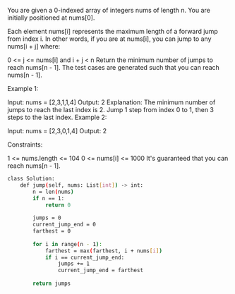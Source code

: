 You are given a 0-indexed array of integers nums of length n. You are initially positioned at nums[0].

Each element nums[i] represents the maximum length of a forward jump from index i. In other words, if you are at nums[i], you can jump to any nums[i + j] where:

0 <= j <= nums[i] and
i + j < n
Return the minimum number of jumps to reach nums[n - 1]. The test cases are generated such that you can reach nums[n - 1].

 

Example 1:

Input: nums = [2,3,1,1,4]
Output: 2
Explanation: The minimum number of jumps to reach the last index is 2. Jump 1 step from index 0 to 1, then 3 steps to the last index.
Example 2:

Input: nums = [2,3,0,1,4]
Output: 2
 

Constraints:

1 <= nums.length <= 104
0 <= nums[i] <= 1000
It's guaranteed that you can reach nums[n - 1].

```bash
class Solution:
    def jump(self, nums: List[int]) -> int:
        n = len(nums)
        if n == 1:
            return 0
        
        jumps = 0
        current_jump_end = 0
        farthest = 0
        
        for i in range(n - 1):
            farthest = max(farthest, i + nums[i])
            if i == current_jump_end:
                jumps += 1
                current_jump_end = farthest
                
        return jumps

```
